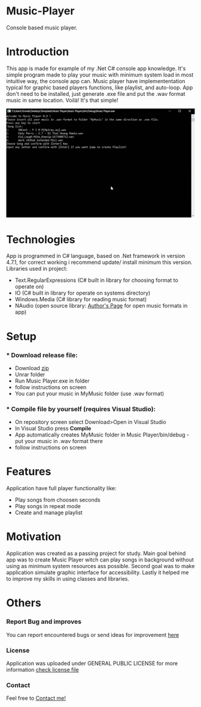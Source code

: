 # Music-Player
 Console based music player.

# Introduction

This app is made for example of my .Net C# console app knowledge. It's simple program made to play your music with minimum system load in most intuitive way, the console app can. Music player have implemententation typical for graphic based players functions, like playlist, and auto-loop. App don't need to be installed, just generate .exe file and put the .wav format music in same location. Voilà! It's that simple!

![](example.gif)

# Technologies

App is programmed in C# language, based on .Net framework in version 4.7.1, for correct working i recommend update/ install minimum this version. Libraries used in project:
* Text.RegularExpressions (C# built in library for choosing format to operate on)
* IO (C# built in library for operate on systems directory)
* Windows.Media (C# library for reading music format)
* NAudio (open source library: [Author's Page](https://github.com/naudio/NAudio) for open music formats in app)

# Setup

### * Download release file:

* Download [zip](https://www115.zippyshare.com/v/py4FkzmJ/file.html)
* Unrar folder
* Run Music Player.exe in folder
* follow instructions on screen
* You can put your music in MyMusic folder (use .wav format)

### * Compile file by yourself (requires Visual Studio):

* On repository screen select Download>Open in Visual Studio
* In Visual Studio press **Compile**
* App automatically creates MyMusic folder in Music Player/bin/debug - put your music in .wav format there
* follow instructions on screen

# Features

Application have full player functionality like:
* Play songs from choosen seconds
* Play songs in repeat mode
* Create and manage playlist

# Motivation

Application was created as a passing project for study. Main goal behind app was to create Music Player witch can play songs in background without using as minimum system resources ass possible. Second goal was to make application simulate graphic interface for accessibility. Lastly it helped me to improve my skills in using classes and libraries.

# Others
### Report Bug and improves

You can report encountered bugs or send ideas for improvement [here](https://github.com/TomaszOrpik/Music-Player/issues/new)

### License

Application was uploaded under GENERAL PUBLIC LICENSE for more information [check license file](https://github.com/TomaszOrpik/Music-Player/blob/master/LICENSE)

### Contact

Feel free to [Contact me!](https://github.com/TomaszOrpik)
